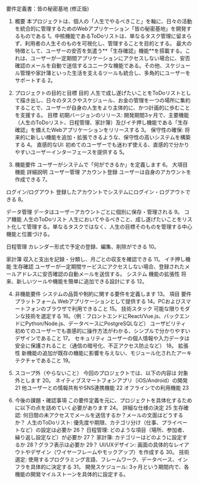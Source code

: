 要件定義書：皆の秘密基地 (修正版)
1. 概要
本プロジェクトは、個人の「人生でやるべきこと」を軸に、日々の活動を統合的に管理するためのWebアプリケーション「皆の秘密基地」を開発するものである 1。中核機能であるToDoリストは、単なるタスク管理に留まらず、利用者の人生そのものを可視化し、管理することを目的とする。
最大の特徴として、ユーザーの安否を気遣う**「生存確認」機能**を搭載する。これは、ユーザーが一定期間アプリケーションにアクセスしない場合に、安否確認のメールを自動で送信するユニークな機能である。その他、スケジュール管理や家計簿といった生活を支えるツールも統合し、多角的にユーザーをサポートする 2。

2. プロジェクトの目的と目標
目的
人生で成し遂げたいことをToDoリストとして描き出し、日々のタスクやスケジュール、お金の管理を一つの場所に集約することで、ユーザーが自身の人生をより主体的に、かつ計画的に歩むことを支援する。
目標
初期バージョンのリリース: 開発期間3ヶ月で、主要機能（人生のToDoリスト、日程管理、家計簿）及びイチ押し機能である「生存確認」を備えたWebアプリケーションをリリースする 3。
保守性の確保: 将来的に新しい機能を追加・拡張できるような、保守性の高いシステムを構築する 4。
直感的なUI: 初めてのユーザーでも迷わず使える、直感的で分かりやすいユーザーインターフェースを提供する 5。

3. 機能要件
ユーザーがシステムで「何ができるか」を定義します 6。
大項目
機能
詳細説明
ユーザー管理
アカウント登録
ユーザーは自身のアカウントを作成できる 7。


ログイン/ログアウト
登録したアカウントでシステムにログイン・ログアウトできる 8。


データ管理
データはユーザーアカウントごとに個別に保存・管理される 9。
コア機能
人生のToDoリスト
人生においてやるべきこと、成し遂げたいことをリスト化して管理する。単なるタスクではなく、人生の目標そのものを管理する中心機能と位置づける。


日程管理
カレンダー形式で予定の登録、編集、削除ができる 10。


家計簿
収入と支出を記録・分類し、月ごとの収支を確認できる 11。
イチ押し機能
生存確認
ユーザーが一定期間サービスにアクセスしない場合、登録されたメールアドレスに安否確認の自動メールを送信する。
システム
機能の拡張性
将来、新しいツールや機能を簡単に追加できる設計にする 12。


4. 非機能要件
システムの品質や制約に関する要件を定義します 13。
項目
要件
プラットフォーム
Webアプリケーションとして提供する 14。PCおよびスマートフォンのブラウザで利用できること 15。
技術スタック
可能な限りモダンな技術を選定する 16。（例：フロントエンドにReact/Vue.js、バックエンドにPython/Node.js、データベースにPostgreSQLなど）
ユーザビリティ
初めてのユーザーでも直感的に操作方法がわかる、シンプルで分かりやすいデザインであること 17。
セキュリティ
ユーザーの個人情報や入力データは安全に保護されること（通信の暗号化、不正アクセス防止など） 18。
拡張性
新機能の追加が既存の機能に影響を与えない、モジュール化されたアーキテクチャであること 19。


5. スコープ外（やらないこと）
今回のプロジェクトでは、以下の内容は
対象外とします 20。
ネイティブスマートフォンアプリ（iOS/Android）の開発 21
他ユーザーとの情報共有やSNS連携機能 22
オフラインでの利用機能 23

6. 今後の課題・確認事項
この要件定義を元に、プロジェクトを具体化するために以下の点を詰めていく必要があります 24。
詳細な仕様の決定 25
生存確認: 何日間の未アクセスでメールを送信するか？メールの文面はどうするか？
人生のToDoリスト: 優先度や期限、カテゴリ分け（仕事、プライベートなど）の設定は必要か 26？
日程管理: どのような項目（場所、参加者、繰り返し設定など）が必要か 27？
家計簿: カテゴリーはどのように設定するか 28？グラフ表示は必要か 29？
UI/UXデザイン: 画面の具体的なレイアウトやデザイン（ワイヤーフレームやモックアップ）を作成する 30。
技術選定: 使用するプログラミング言語、フレームワーク、データベース、インフラを具体的に決定する 31。
開発スケジュール: 3ヶ月という期間内で、各機能の開発マイルストーンを具体的に設定する。
